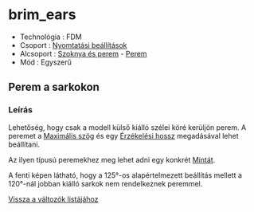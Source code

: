 # brim\_ears

* Technológia : FDM
* Csoport : [Nyomtatási beállítások](../../konfig/print_settings.md)
* Alcsoport : [Szoknya és perem](../../konfig/print_settings.md#szoknya-es-perem) - [Perem](../../konfig/print_settings.md#perem)
* Mód : Egyszerű

## Perem a sarkokon

### Leírás

Lehetőség, hogy csak a modell külső kiálló szélei köré kerüljön perem. A peremet a [Maximális szög](brim_ears_max_angle.md) és egy [Érzékelési hossz](brim_ears_detection_length.md) megadásával lehet beállítani.

Az ilyen típusú peremekhez meg lehet adni egy konkrét [Mintát](brim_ears_pattern.md).

A fenti képen látható, hogy a 125°-os alapértelmezett beállítás mellett a 120°-nál jobban kiálló sarkok nem rendelkeznek peremmel.

[Vissza a változók listájához](./)

